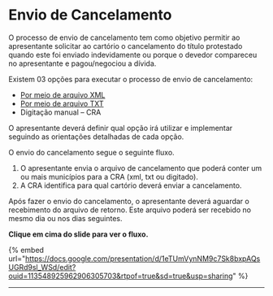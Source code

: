 # Envio de Cancelamento

O processo de envio de cancelamento tem como objetivo permitir ao apresentante solicitar ao cartório o cancelamento do título protestado quando este foi enviado indevidamente ou porque o devedor compareceu no apresentante e pagou/negociou a dívida.

Existem 03 opções para executar o processo de envio de cancelamento:

* [Por meio de arquivo XML](../integracao-via-webservice-xml/)
* [Por meio de arquivo TXT](http://manual.crabr.com.br/manual/?p=216)
* Digitação manual – CRA

O apresentante deverá definir qual opção irá utilizar e implementar seguindo as orientações detalhadas de cada opção.

O envio do cancelamento segue o seguinte fluxo.

1. O apresentante envia o arquivo de cancelamento que poderá conter um ou mais municípios para a CRA (xml, txt ou digitado).
2. A CRA identifica para qual cartório deverá enviar a cancelamento.

Após fazer o envio do cancelamento, o apresentante deverá aguardar o recebimento do arquivo de retorno. Este arquivo poderá ser recebido no mesmo dia ou nos dias seguintes.

&#x20;**Clique em cima do slide para ver o fluxo.**

{% embed url="https://docs.google.com/presentation/d/1eTUmVynNM9c7Sk8bxpAQsUGRd9sl_WSd/edit?ouid=113548925962906305703&rtpof=true&sd=true&usp=sharing" %}

****
